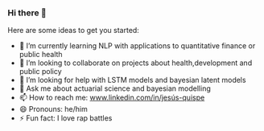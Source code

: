### Hi there 👋

Here are some ideas to get you started:

- 🌱 I’m currently learning NLP with applications to quantitative finance or public health
- 👯 I’m looking to collaborate on projects about  health,development and public policy
-  🤔 I’m looking for help with LSTM models and bayesian latent models
- 💬 Ask me about actuarial science and bayesian modelling 
- 📫 How to reach me: www.linkedin.com/in/jesús-quispe
- 😄 Pronouns: he/him
- ⚡ Fun fact: I love rap battles

